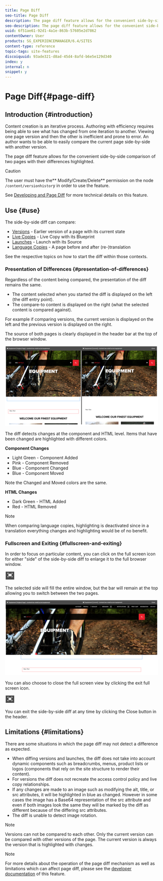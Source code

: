 ```yaml
---
title: Page Diff
seo-title: Page Diff
description: The page diff feature allows for the convenient side-by-side comparison of two pages with their differences highlighted.
seo-description: The page diff feature allows for the convenient side-by-side comparison of two pages with their differences highlighted.
uuid: 6f51ae61-92d1-4a1e-863b-57605e2d7862
contentOwner: User
products: SG_EXPERIENCEMANAGER/6.4/SITES
content-type: reference
topic-tags: site-features
discoiquuid: 93ade321-d8ad-45d4-8afd-b6e5e129d340
index: y
internal: n
snippet: y
---
```


# Page Diff{#page-diff}

## Introduction {#introduction}

Content creation is an iterative process. Authoring with efficiency requires being able to see what has changed from one iteration to another. Viewing one page version and then the other is inefficient and prone to error. An author wants to be able to easily compare the current page side-by-side with another version.

The page diff feature allows for the convenient side-by-side comparison of two pages with their differences highlighted.

>[!CAUTION]
>
>The user must have the** Modify/Create/Delete** permission on the node `/content/versionhistor`y in order to use the feature.
>
>See [Developing and Page Diff](../../../sites/developing/using/pagediff.md#main-pars-header) for more technical details on this feature.

## Use {#use}

The side-by-side diff can compare:

* [Versions](../../../sites/authoring/using/working-with-page-versions.md#main-pars-title-9) - Earlier version of a page with its current state
* [Live Copies](../../../sites/administering/using/msm-livecopy.md#main-pars-title-8ee7) - Live Copy with its Blueprint
* [Launches](../../../sites/authoring/using/launches-editing.md#main-pars-title-f498) - Launch with its Source
* [Language Copies](../../../sites/administering/using/tc-manage.md#comparinglanguagecopies) - A page before and after (re-)translation

See the respective topics on how to start the diff within those contexts.

### Presentation of Differences {#presentation-of-differences}

Regardless of the content being compared, the presentation of the diff remains the same.

* The content selected when you started the diff is displayed on the left (the diff entry point).
* The compare-to content is displayed on the right (what the selected content is compared against).

For example if comparing versions, the current version is displayed on the left and the previous version is displayed on the right.

The source of both pages is clearly displayed in the header bar at the top of the browser window.

![](assets/chlimage_1-271.png)

The diff detects changes at the component and HTML level. Items that have been changed are highlighted with different colors.

**Component Changes**

* Light Green - Component Added
* Pink - Component Removed
* Blue - Component Changed
* Blue - Component Moved

Note the Changed and Moved colors are the same.

**HTML Changes**

* Dark Green - HTML Added
* Red - HTML Removed

>[!NOTE]
>
>When comparing language copies, highlighting is deactivated since in a translation everything changes and highlighting would be of no benefit.

### Fullscreen and Exiting {#fullscreen-and-exiting}

In order to focus on particular content, you can click on the full screen icon for either "side" of the side-by-side diff to enlarge it to the full browser window.

![](assets/chlimage_1-272.png)

The selected side will fill the entire window, but the bar will remain at the top allowing you to switch between the two pages.

![](assets/chlimage_1-273.png)

You can also choose to close the full screen view by clicking the exit full screen icon.

![](assets/chlimage_1-274.png)

You can exit the side-by-side diff at any time by clicking the Close button in the header.

## Limitations {#limitations}

There are some situations in which the page diff may not detect a difference as expected.

* When diffing versions and launches, the diff does not take into account dynamic components such as breadcrumbs, menus, product lists or logos (components that rely on the site structure to render their content).
* For versions the diff does not recreate the access control policy and live copy relationships.
* If any changes are made to an image such as modifying the alt, title, or src attributes, it will be highlighted in blue as changed. However in some cases the image has a Base64 representation of the src attribute and even if both images look the same they will be marked by the diff as different because of the differing src attributes.
* The diff is unable to detect image rotation.

>[!NOTE]
>
>Versions can not be compared to each other. Only the current version can be compared with other versions of the page. The current version is always the version that is highlighted with changes.

>[!NOTE]
>
>For more details about the operation of the page diff mechanism as well as limitations which can affect page diff, please see the [developer documentation](../../../sites/developing/using/pagediff.md) of this feature.

